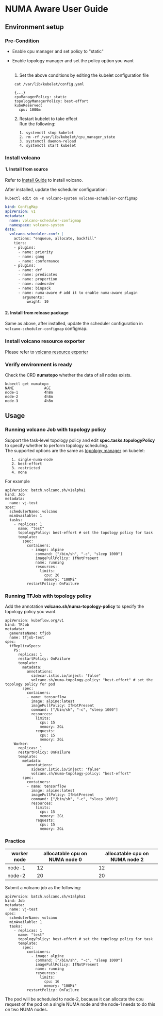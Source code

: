 # NUMA Aware User Guide

## Environment setup

### Pre-Condition

- Enable cpu manager and set policy to "static"
- Enable topology manager and set the policy option you want
    <br><br>
    1. Set the above conditions by editing the kubelet configuration file

   ```
    cat /var/lib/kubelet/config.yaml
   ```

   ```
    {...}
    cpuManagerPolicy: static
    topologyManagerPolicy: best-effort
    kubeReserved:
      cpu: 1000m
   ```

   2. Restart kubelet to take effect <br>
      Run the following:

      ```
      1. systemctl stop kubelet
      2. rm -rf /var/lib/kubelet/cpu_manager_state
      3. systemctl daemon-reload
      4. systemctl start kubelet
      ```

### Install volcano

#### 1. Install from source

Refer to [Install Guide](../../installer/README.md) to install volcano.

After installed, update the scheduler configuration:

```shell script
kubectl edit cm -n volcano-system volcano-scheduler-configmap
```

```yaml
kind: ConfigMap
apiVersion: v1
metadata:
  name: volcano-scheduler-configmap
  namespace: volcano-system
data:
  volcano-scheduler.conf: |
    actions: "enqueue, allocate, backfill"
    tiers:
    - plugins:
      - name: priority
      - name: gang
      - name: conformance
    - plugins:
      - name: drf
      - name: predicates
      - name: proportion
      - name: nodeorder
      - name: binpack
      - name: numa-aware # add it to enable numa-aware plugin
        arguments:
          weight: 10
```

#### 2. Install from release package

Same as above, after installed, update the scheduler configuration in `volcano-scheduler-configmap` configmap.

### Install volcano resource exporter

Please refer to [volcano resource exporter](https://github.com/volcano-sh/resource-exporter/blob/main/README.md)

### Verify environment is ready

Check the CRD **numatopo** whether the data of all nodes exists.

```
kubectl get numatopo 
NAME              AGE
node-1            4h8m
node-2            4h8m
node-3            4h8m
```

## Usage

### Running volcano Job with topology policy

Support the task-level topology policy and edit **spec.tasks.topologyPolicy** to specify whether to perform topology scheduling.<br> The supported options are the same as [topology manager](https://v1-19.docs.kubernetes.io/docs/tasks/administer-cluster/topology-manager/) on kubelet:

````
   1. single-numa-node
   2. best-effort
   3. restricted
   4. none

````

For example

```
apiVersion: batch.volcano.sh/v1alpha1
kind: Job
metadata:
  name: vj-test
spec:
  schedulerName: volcano
  minAvailable: 1
  tasks:
    - replicas: 1
      name: "test"
      topologyPolicy: best-effort # set the topology policy for task 
      template:
        spec:
          containers:
            - image: alpine
              command: ["/bin/sh", "-c", "sleep 1000"]
              imagePullPolicy: IfNotPresent
              name: running
              resources:
                limits:
                  cpu: 20
                  memory: "100Mi"
          restartPolicy: OnFailure
```

### Running TFJob with topology policy

Add the annotation **volcano.sh/numa-topology-policy** to specify the topology policy you want.

```
apiVersion: kubeflow.org/v1
kind: TFJob
metadata:
  generateName: tfjob
  name: tfjob-test
spec:
  tfReplicaSpecs:
    PS:
      replicas: 1
      restartPolicy: OnFailure
      template:
        metadata:
          annotations:
            sidecar.istio.io/inject: "false"
            volcano.sh/numa-topology-policy: "best-effort" # set the topology policy for pod
        spec:
          containers:
          - name: tensorflow
            image: alpine:latest
            imagePullPolicy: IfNotPresent
            command: ["/bin/sh", "-c", "sleep 1000"]
            resources:
              limits:
                cpu: 15
                memory: 2Gi
              requests:
                cpu: 15
                memory: 2Gi
    Worker:
      replicas: 1
      restartPolicy: OnFailure
      template:
        metadata:
          annotations:
            sidecar.istio.io/inject: "false"
            volcano.sh/numa-topology-policy: "best-effort"
        spec:
          containers:
          - name: tensorflow
            image: alpine:latest
            imagePullPolicy: IfNotPresent
            command: ["/bin/sh", "-c", "sleep 1000"]
            resources:
              limits:
                cpu: 15
                memory: 2Gi
              requests:
                cpu: 15
                memory: 2Gi
```

### Practice

|worker node|allocatable cpu on NUMA node 0|allocatable cpu on NUMA node 2|
|-----|----|-----|
| node-1| 12 | 12|
| node-2| 20 | 20|

Submit a volcano job as the following:

```
apiVersion: batch.volcano.sh/v1alpha1
kind: Job
metadata:
  name: vj-test
spec:
  schedulerName: volcano
  minAvailable: 1
  tasks:
    - replicas: 1
      name: "test"
      topologyPolicy: best-effort # set the topology policy for task 
      template:
        spec:
          containers:
            - image: alpine
              command: ["/bin/sh", "-c", "sleep 1000"]
              imagePullPolicy: IfNotPresent
              name: running
              resources:
                limits:
                  cpu: 16
                  memory: "100Mi"
          restartPolicy: OnFailure
```

The pod will be scheduled to node-2, because it can allocate the cpu request of the pod on a single NUMA node and the node-1 needs to do this on two NUMA nodes.
